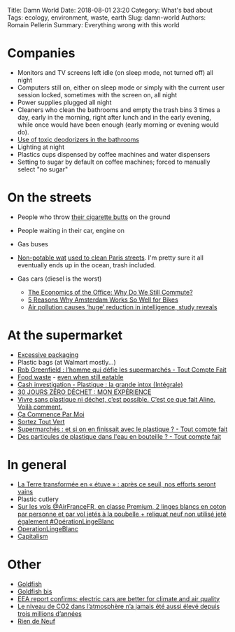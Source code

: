 Title: Damn World
Date: 2018-08-01 23:20
Category: What's bad about
Tags: ecology, environment, waste, earth
Slug: damn-world
Authors: Romain Pellerin
Summary: Everything wrong with this world

# Companies

- Monitors and TV screens left idle (on sleep mode, not turned off) all night
- Computers still on, either on sleep mode or simply with the current user session locked, sometimes with the screen on, all night
- Power supplies plugged all night
- Cleaners who clean the bathrooms and empty the trash bins 3 times a day, early in the morning, right after lunch and in the early evening, while once would have been enough (early morning or evening would do).
- [Use of toxic deodorizers in the bathrooms](https://www.quechoisir.org/dossier-desodorisant-d-interieur-t287/)
- Lighting at night
- Plastics cups dispensed by coffee machines and water dispensers
- Setting to sugar by default on coffee machines; forced to manually select "no sugar"

# On the streets

- People who throw [their cigarette butts](https://www.nbcnews.com/news/us-news/plastic-straw-ban-cigarette-butts-are-single-greatest-source-ocean-n903661) on the ground
- People waiting in their car, engine on
- Gas buses
- [Non-potable wat](https://medias.mobi/ipj/blog/2016/09/30/mais-dou-vient-leau-qui-coule-dans-les-rues-de-paris/) [used to clean Paris streets](http://www.leparisien.fr/espace-premium/yvelines-78/de-l-eau-brute-pour-laver-paris-09-09-2013-3118575.php). I'm pretty sure it all eventually ends up in the ocean, trash included.
- Gas cars (diesel is the worst)

    - [The Economics of the Office: Why Do We Still Commute?](https://www.citylab.com/transportation/2017/11/why-do-we-still-commute/544733/?utm_source=twb)
    - [5 Reasons Why Amsterdam Works So Well for Bikes](https://www.citylab.com/transportation/2017/10/5-reasons-why-amsterdam-works-so-well-for-bikes/544101/)
    - [Air pollution causes ‘huge’ reduction in intelligence, study reveals](https://www.theguardian.com/environment/2018/aug/27/air-pollution-causes-huge-reduction-in-intelligence-study-reveals)

# At the supermarket

- [Excessive packaging](https://images-cdn.9gag.com/photo/argyp26_700b.jpg)
- Plastic bags (at Walmart mostly...)
- [Rob Greenfield : l’homme qui défie les supermarchés - Tout Compte Fait](https://www.youtube.com/watch?v=yXu7ui7KMSM)
- [Food waste](http://robgreenfield.tv/foodwaste/) - [even when still eatable](https://www.youtube.com/watch?v=yXu7ui7KMSM)
- [Cash investigation - Plastique : la grande intox (Intégrale)](https://www.youtube.com/watch?v=wZT3drAYIzo)
- [30 JOURS ZÉRO DÉCHET : MON EXPÉRIENCE](https://www.youtube.com/watch?v=x8GdFBp_pWs)
- [Vivre sans plastique ni déchet, c’est possible. C’est ce que fait Aline. Voilà comment.](https://twitter.com/brutofficiel/status/1005351036477992966)
- [Ça Commence Par Moi](https://www.cacommenceparmoi.org/)
- [Sortez Tout Vert](http://www.sorteztoutvert.fr/)
- [Supermarchés : et si on en finissait avec le plastique ? - Tout compte fait](https://www.youtube.com/watch?v=2SCmmn3GpTM)
- [Des particules de plastique dans l'eau en bouteille ? - Tout compte fait](https://www.youtube.com/watch?v=BoXPwoIPDX4)

# In general

- [La Terre transformée en « étuve » : après ce seuil, nos efforts seront vains](https://www.numerama.com/sciences/405296-la-terre-transformee-en-etuve-apres-ce-seuil-nos-efforts-seront-vains.html/amp)
- Plastic cutlery
- [Sur les vols @AirFranceFR, en classe Premium, 2 linges blancs en coton par personne et par vol jetés à la poubelle + reliquat neuf non utilisé jeté également #OpérationLingeBlanc](https://twitter.com/FlorencePorcel/status/1024608339513298944)
- [OperationLingeBlanc](https://lite1.infini.fr/p/OperationLingeBlanc)
- [Capitalism](https://freegan.info/)

# Other

- [Goldfish](https://twitter.com/LeRasbo/status/930523617863053312)
- [Goldfish bis](https://www.france24.com/fr/20180405-pourquoi-il-est-cruel-avoir-poisson-rouge-bocal)
- [EEA report confirms: electric cars are better for climate and air quality](https://www.eea.europa.eu/highlights/eea-report-confirms-electric-cars)
- [Le niveau de CO2 dans l’atmosphère n’a jamais été aussi élevé depuis trois millions d’années](https://reporterre.org/Le-niveau-de-CO2-dans-l-atmosphere-n-a-jamais-ete-aussi-eleve-depuis-trois)
- [Rien de Neuf](http://riendeneuf.org/)
